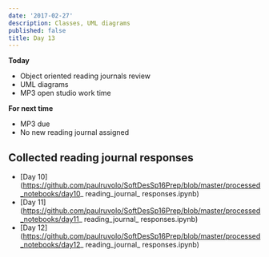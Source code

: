 ```yaml
---
date: '2017-02-27'
description: Classes, UML diagrams
published: false
title: Day 13
---
```


**Today**

* Object oriented reading journals review
* UML diagrams
* MP3 open studio work time

**For next time**

* MP3 due
* No new reading journal assigned


## Collected reading journal responses

* [Day 10](https://github.com/paulruvolo/SoftDesSp16Prep/blob/master/processed_notebooks/day10_ reading_journal_ responses.ipynb)
* [Day 11](https://github.com/paulruvolo/SoftDesSp16Prep/blob/master/processed_notebooks/day11_ reading_journal_ responses.ipynb)
* [Day 12](https://github.com/paulruvolo/SoftDesSp16Prep/blob/master/processed_notebooks/day12_ reading_journal_ responses.ipynb)

